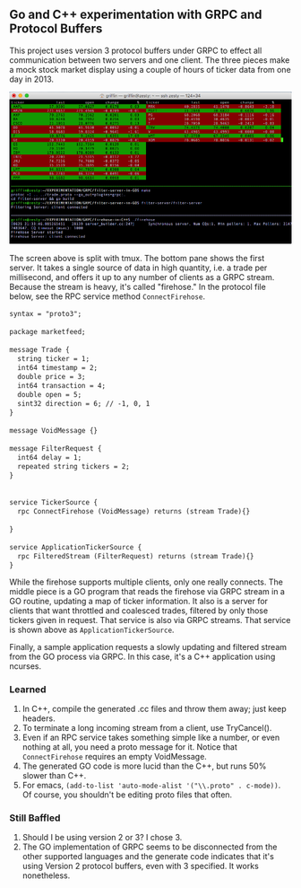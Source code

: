 ## Go and C++ experimentation with GRPC and Protocol Buffers

This project uses version 3 protocol buffers under GRPC to effect all communication between two servers and one client.
The three pieces make a mock stock market display using a couple of hours of ticker data from one day in 2013. 

![mock stock market display](/images/ZestyPic.png)

The screen above is split with tmux.  The bottom pane shows the first server.  It takes a single source of data in high quantity, i.e. a trade per millisecond, and offers it up to any number of clients as a GRPC stream.  Because the stream is heavy, it's called "firehose."  In the protocol file below, see the RPC service method ``ConnectFirehose``.


```
syntax = "proto3";

package marketfeed;

message Trade {
  string ticker = 1;
  int64 timestamp = 2;
  double price = 3;
  int64 transaction = 4;
  double open = 5;
  sint32 direction = 6; // -1, 0, 1
}

message VoidMessage {}

message FilterRequest {
  int64 delay = 1;
  repeated string tickers = 2;
}


service TickerSource {
  rpc ConnectFirehose (VoidMessage) returns (stream Trade){}
  
}

service ApplicationTickerSource {
  rpc FilteredStream (FilterRequest) returns (stream Trade){}
}
```

While the firehose supports multiple clients, only one really connects.  The middle piece is a GO program that reads the firehose via GRPC stream in a GO routine, updating a map of ticker information.  It also is a server for clients that want throttled and coalesced trades, filtered by only those tickers given in request.  That service is also via GRPC streams. That service is shown above as ``ApplicationTickerSource``.

Finally, a sample application requests a slowly updating and filtered stream from the GO process via GRPC.  In this case, it's a C++ application using ncurses.

### Learned

1. In C++, compile the generated .cc files and throw them away; just keep headers.
2. To terminate a long incoming stream from a client, use TryCancel().
3. Even if an RPC service takes something simple like a number, or even nothing at all, you need a proto message 
    for it.  Notice that ``ConnectFirehose`` requires an empty VoidMessage.
4. The generated GO code is more lucid than the C++, but runs 50% slower than C++.
5. For emacs, ``(add-to-list 'auto-mode-alist '("\\.proto" . c-mode))``.  Of course, you shouldn't be editing proto files that often.
    
### Still Baffled

1. Should I be using version 2 or 3?  I chose 3.
2. The GO implementation of GRPC seems to be disconnected from the other supported languages and the generate code indicates that it's using Version 2 protocol buffers, even with 3 specified.  It works nonetheless.







